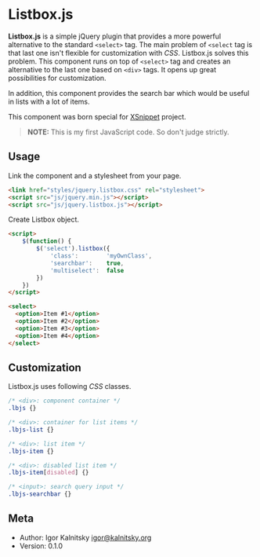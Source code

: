 # Listbox.js

**Listbox.js** is a simple jQuery plugin that provides a more powerful
alternative to the standard ``<select>`` tag. The main problem of ``<select``
tag is that last one isn't flexible for customization with *CSS*. Listbox.js
solves this problem. This component runs on top of ``<select>`` tag and
creates an alternative to the last one based on ``<div>`` tags. It opens up
great possibilities for customization.

In addition, this component provides the search bar which would be useful in
lists with a lot of items.

This component was born special for [XSnippet](http://www.xsnippet.org/)
project.

> **NOTE:** This is my first JavaScript code. So don't judge strictly.

## Usage

Link the component and a stylesheet from your page.

```html
<link href="styles/jquery.listbox.css" rel="stylesheet">
<script src="js/jquery.min.js"></script>
<script src="js/jquery.listbox.js"></script>
```

Create Listbox object.

```html
<script>
    $(function() {
        $('select').listbox({
            'class':        'myOwnClass',
            'searchbar':    true,
            'multiselect':  false
        })
    })
</script>

<select>
  <option>Item #1</option>
  <option>Item #2</option>
  <option>Item #3</option>
  <option>Item #4</option>
</select>
```


## Customization

Listbox.js uses following *CSS* classes.

```css
/* <div>: component container */
.lbjs {}

/* <div>: container for list items */
.lbjs-list {}

/* <div>: list item */
.lbjs-item {}

/* <div>: disabled list item */
.lbjs-item[disabled] {}

/* <input>: search query input */
.lbjs-searchbar {}
```


## Meta

* Author: Igor Kalnitsky <igor@kalnitsky.org>
* Version: 0.1.0
